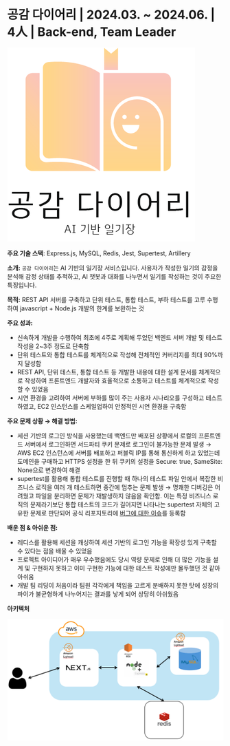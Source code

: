 # 공감 다이어리 | 2024.03. ~ 2024.06. | 4人 | Back-end, Team Leader

![Logo](%E1%84%80%E1%85%A9%E1%86%BC%E1%84%80%E1%85%A1%E1%86%B7%20%E1%84%83%E1%85%A1%E1%84%8B%E1%85%B5%E1%84%8B%E1%85%A5%E1%84%85%E1%85%B5%20(2024%2003%20~%202024%2005%20)%200820caaaafa64a49af1634ee037c5ca7/Untitled.png)

**주요 기술 스택**: Express.js, MySQL, Redis, Jest, Supertest, Artillery

**소개:** `공감 다이어리`는 AI 기반의 일기장 서비스입니다. 사용자가 작성한 일기의 감정을 분석해 감정 상태를 추적하고, AI 챗봇과 대화를 나누면서 일기를 작성하는 것이 주요한 특징입니다.

**목적:** REST API 서버를 구축하고 단위 테스트, 통합 테스트, 부하 테스트를 고루 수행하여 javascript + Node.js 개발의 한계를 보완하는 것

**주요 성과:**

- 신속하게 개발을 수행하여 최초에 4주로 계획해 두었던 백엔드 서버 개발 및 테스트 작성을 2~3주 정도로 단축함
- 단위 테스트와 통합 테스트를 체계적으로 작성해 전체적인 커버리지를 최대 90%까지 달성함
- REST API, 단위 테스트, 통합 테스트 등 개발한 내용에 대한 설계 문서를 체계적으로 작성하여 프론트엔드 개발자와 효율적으로 소통하고 테스트를 체계적으로 작성할 수 있었음
- 시연 환경을 고려하여 서버에 부하를 많이 주는 사용자 시나리오를 구성하고 테스트하였고, EC2 인스턴스를 스케일업하여 안정적인 시연 환경을 구축함

**주요 문제 상황 → 해결 방법:**

- 세션 기반의 로그인 방식을 사용했는데 백엔드만 배포된 상황에서 로컬의 프론트엔드 서버에서 로그인하면 서드파티 쿠키 문제로 로그인이 불가능한 문제 발생
→ AWS EC2 인스턴스에 서버를 배포하고 퍼블릭 IP를 통해 통신하게 하고 있었는데 도메인을 구매하고 HTTPS 설정을 한 뒤 쿠키의 설정을 Secure: true, SameSite: None으로 변경하여 해결
- supertest를 활용해 통합 테스트를 진행할 때 하나의 테스트 파일 안에서 복잡한 비즈니스 로직을 여러 개 테스트하면 중간에 멈추는 문제 발생
→ 명쾌한 디버깅은 어려웠고 파일을 분리하면 문제가 재발생하지 않음을 확인함. 이는 특정 비즈니스 로직의 문제라기보단 통합 테스트의 코드가 길어지면 나타나는 supertest 자체의 고유한 문제로 판단되어 공식 리포지토리에 [버그에 대한 이슈](https://github.com/ladjs/supertest/issues/839)를 등록함

**배운 점 & 아쉬운 점:**

- 레디스를 활용해 세션을 캐싱하여 세션 기반의 로그인 기능을 확장성 있게 구축할 수 있다는 점을 배울 수 있었음
- 프로젝트 아이디어가 매우 우수했음에도 당시 역량 문제로 인해 더 많은 기능을 설계 및 구현하지 못하고 이미 구현한 기능에 대한 테스트 작성에만 몰두했던 것 같아 아쉬움
- 개발 팀 리딩이 처음이라 팀원 각각에게 책임을 고르게 분배하지 못한 탓에 성장의 파이가 불균형하게 나누어지는 결과를 낳게 되어 상당히 아쉬웠음

**아키텍처**

![Architecture](%E1%84%80%E1%85%A9%E1%86%BC%E1%84%80%E1%85%A1%E1%86%B7%20%E1%84%83%E1%85%A1%E1%84%8B%E1%85%B5%E1%84%8B%E1%85%A5%E1%84%85%E1%85%B5%20(2024%2003%20~%202024%2005%20)%200820caaaafa64a49af1634ee037c5ca7/Untitled%201.png)


